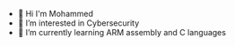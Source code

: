 - 👋 Hi I'm Mohammed
- 👀 I’m interested in Cybersecurity
- 🌱 I’m currently learning ARM assembly and C languages

<!---
King-Slaygo/King-Slaygo is a ✨ special ✨ repository because its `README.md` (this file) appears on your GitHub profile.
You can click the Preview link to take a look at your changes.
--->
